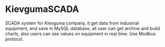 # KievgumaSCADA
SCADA system for Kievguma company, it get data from industrial equipment, 
and save in MySQL database, all user can get archive and build charts, 
also users can see values on equipment in real time.  Use Modbus protocol. 
